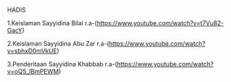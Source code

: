 HADIS

1.Keislaman Sayyidina Bilal r.a-(https://www.youtube.com/watch?v=t7Vu82-GacY)

2.Keislaman Sayyidina Abu Zar r.a-(https://www.youtube.com/watch?v=sbhxD0mVkUE)

3.Penderitaan Sayyidina Khabbab r.a-(https://www.youtube.com/watch?v=oQ5_lBmPEWM)
